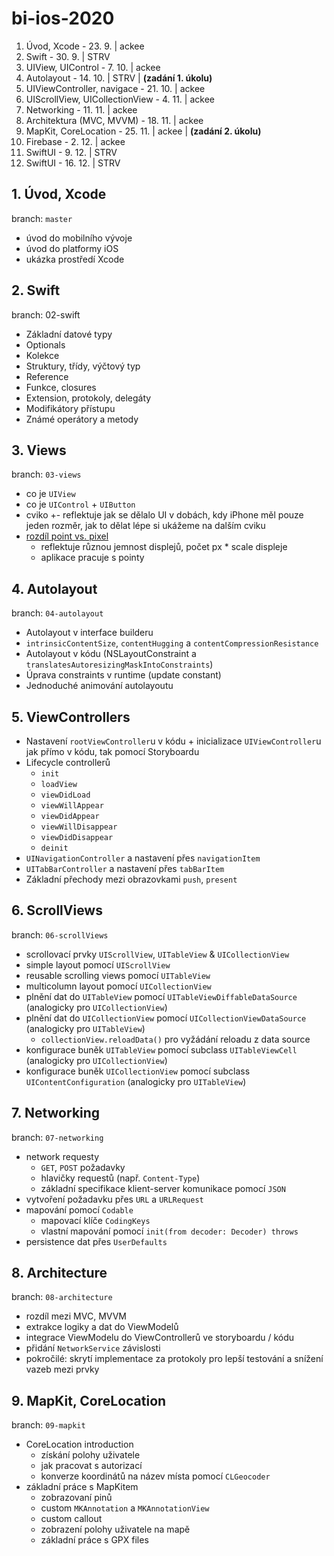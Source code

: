 # bi-ios-2020

1. Úvod, Xcode - 23. 9. | ackee
2. Swift - 30. 9. | STRV
3. UIView, UIControl - 7. 10. | ackee
4. Autolayout - 14. 10. | STRV | **(zadání 1. úkolu)**
5. UIViewController, navigace - 21. 10. | ackee
6. UIScrollView, UICollectionView - 4. 11. | ackee
7. Networking - 11. 11. | ackee
8. Architektura (MVC, MVVM) - 18. 11. | ackee
9. MapKit, CoreLocation - 25. 11. | ackee | **(zadání 2. úkolu)**
10. Firebase - 2. 12. | ackee
11. SwiftUI - 9. 12. | STRV
12. SwiftUI - 16. 12. | STRV

## 1. Úvod, Xcode

branch: `master`

- úvod do mobilního vývoje
- úvod do platformy iOS
- ukázka prostředí Xcode

## 2. Swift
branch: 02-swift

- Základní datové typy
- Optionals
- Kolekce
- Struktury, třídy, výčtový typ
- Reference
- Funkce, closures
- Extension, protokoly, delegáty
- Modifikátory přístupu
- Známé operátory a metody

## 3. Views

branch: `03-views`

- co je `UIView`
- co je `UIControl` + `UIButton`
- cviko +- reflektuje jak se dělalo UI v dobách, kdy iPhone měl pouze jeden rozměr, jak to dělat lépe si ukážeme na dalším cviku
- [rozdíl point vs. pixel](https://www.paintcodeapp.com/news/ultimate-guide-to-iphone-resolutions)
    - reflektuje různou jemnost displejů, počet px * scale displeje 
    - aplikace pracuje s pointy

## 4. Autolayout

branch: `04-autolayout`

- Autolayout v interface builderu
- `intrinsicContentSize`, `contentHugging` a `contentCompressionResistance`
- Autolayout v kódu (NSLayoutConstraint a `translatesAutoresizingMaskIntoConstraints`)
- Úprava constraints v runtime (update constant)
- Jednoduché animování autolayoutu

## 5. ViewControllers

- Nastavení `rootViewController`u v kódu + inicializace `UIViewController`u jak přímo v kódu, tak pomocí Storyboardu
- Lifecycle controllerů
    * `init`
    * `loadView`
    * `viewDidLoad`
    * `viewWillAppear`
    * `viewDidAppear`
    * `viewWillDisappear`
    * `viewDidDisappear`
    * `deinit`
- `UINavigationController` a nastavení přes `navigationItem`
- `UITabBarController` a nastavení přes `tabBarItem`
- Základní přechody mezi obrazovkami `push`, `present`

## 6. ScrollViews

branch: `06-scrollViews`

- scrollovací prvky `UIScrollView`, `UITableView` & `UICollectionView`
- simple layout pomocí `UIScrollView`
- reusable scrolling views pomocí `UITableView`
- multicolumn layout pomocí `UICollectionView`
- plnění dat do `UITableView` pomocí `UITableViewDiffableDataSource` (analogicky pro `UICollectionView`)
- plnění dat do `UICollectionView` pomocí `UICollectionViewDataSource` (analogicky pro `UITableView`)
    - `collectionView.reloadData()` pro vyžádání reloadu z data source 
- konfigurace buněk `UITableView` pomocí subclass `UITableViewCell` (analogicky pro `UICollectionView`)
- konfigurace buněk `UICollectionView` pomocí subclass `UIContentConfiguration` (analogicky pro `UITableView`)

## 7. Networking

branch: `07-networking`

- network requesty
    - `GET`, `POST` požadavky
    - hlavičky requestů (např. `Content-Type`)
    - základní specifikace klient-server komunikace pomocí `JSON`
- vytvoření požadavku přes `URL` a `URLRequest`
- mapování pomocí `Codable`
    - mapovací klíče `CodingKeys`
    - vlastní mapování pomocí `init(from decoder: Decoder) throws`
- persistence dat přes `UserDefaults`

## 8. Architecture

branch: `08-architecture`

- rozdíl mezi MVC, MVVM
- extrakce logiky a dat do ViewModelů
- integrace ViewModelu do ViewControllerů ve storyboardu / kódu
- přidání `NetworkService` závislosti
- pokročilé: skrytí implementace za protokoly pro lepší testování a snížení vazeb mezi prvky

## 9. MapKit, CoreLocation

branch: `09-mapkit`

- CoreLocation introduction
    - získání polohy uživatele
    - jak pracovat s autorizací
    - konverze koordinátů na název místa pomocí `CLGeocoder`
- základní práce s MapKitem
    - zobrazovaní pinů
    - custom `MKAnnotation` a `MKAnnotationView`
    - custom callout
    - zobrazení polohy uživatele na mapě
    - základní práce s GPX files